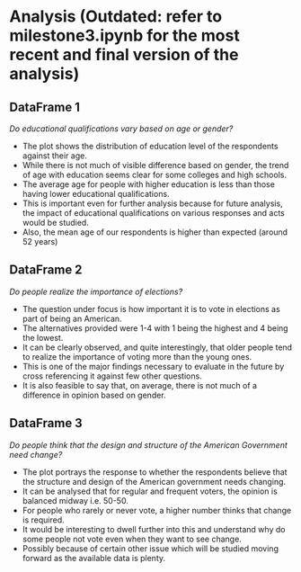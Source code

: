# Analysis (Outdated: refer to milestone3.ipynb for the most recent and final version of the analysis)

## DataFrame 1

*Do educational qualifications vary based on age or gender?*

- The plot shows the distribution of education level of the respondents against their age.
- While there is not much of visible difference based on gender, the trend of age with education seems clear for some colleges and high schools.
- The average age for people with higher education is less than those having lower educational qualifications.
- This is important even for further analysis because for future analysis, the impact of educational qualifications on various responses and acts would be studied.
- Also, the mean age of our respondents is higher than expected (around 52 years)


## DataFrame 2

*Do people realize the importance of elections?*

- The question under focus is how important it is to vote in elections as part of being an American.
- The alternatives provided were 1-4 with 1 being the highest and 4 being the lowest.
- It can be clearly observed, and quite interestingly, that older people tend to realize the importance of voting more than the young ones.
- This is one of the major findings necessary to evaluate in the future by cross referencing it against few other questions.
- It is also feasible to say that, on average, there is not much of a difference in opinion based on gender.


## DataFrame 3

*Do people think that the design and structure of the American Government need change?*

- The plot portrays the response to whether the respondents believe that the structure and design of the American government needs changing.
- It can be analysed that for regular and frequent voters, the opinion is balanced midway i.e. 50-50. 
- For people who rarely or never vote, a higher number thinks that change is required.
- It would be interesting to dwell further into this and understand why do some people not vote even when they want to see change.
- Possibly because of certain other issue which will be studied moving forward as the available data is plenty.